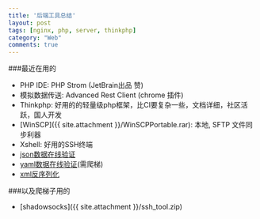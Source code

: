 ```yaml
---
title: '后端工具总结'
layout: post
tags: [nginx, php, server, thinkphp]
category: "Web"
comments: true
---
```

###最近在用的
* PHP IDE: PHP Strom (JetBrain出品 赞)
* 模拟数据传送: Advanced Rest Client (chrome 插件)
* Thinkphp: 好用的的轻量级php框架，比CI要复杂一些，文档详细，社区活跃，国人开发
* [WinSCP]({{ site.attachment }}/WinSCPPortable.rar): 本地, SFTP 文件同步利器
* Xshell: 好用的SSH终端
* [json数据在线验证](http://pro.jsonlint.com)
* [yaml数据在线验证](http://yamllint.com)(需爬梯)
* [xml反序列化](http://i-tools.org/unserialize)


###以及爬梯子用的
* [shadowsocks]({{ site.attachment }}/ssh_tool.zip)
